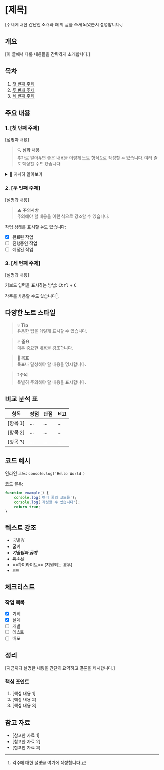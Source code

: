 # [제목]

[주제에 대한 간단한 소개와 왜 이 글을 쓰게 되었는지 설명합니다.]

## 개요

[이 글에서 다룰 내용들을 간략하게 소개합니다.]

## 목차
1. [첫 번째 주제](#1-첫-번째-주제)
2. [두 번째 주제](#2-두-번째-주제)
3. [세 번째 주제](#3-세-번째-주제)

## 주요 내용

### 1. [첫 번째 주제]

[설명과 내용]

> 🔍 **심화 내용**  
> 추가로 알아두면 좋은 내용을 이렇게 노트 형식으로 작성할 수 있습니다.
> 여러 줄로 작성할 수도 있습니다.

<details>
<summary>🔎 자세히 알아보기</summary>

여기에 추가적인 상세 내용을 적을 수 있습니다.
- 세부 내용 1
- 세부 내용 2
- 세부 내용 3

</details>

### 2. [두 번째 주제]

[설명과 내용]

> ⚠️ **주의사항**  
> 주의해야 할 내용을 이런 식으로 강조할 수 있습니다.

작업 상태를 표시할 수도 있습니다:
- [x] 완료된 작업
- [ ] 진행중인 작업
- [ ] 예정된 작업

### 3. [세 번째 주제]

[설명과 내용]

키보드 입력을 표시하는 방법: <kbd>Ctrl</kbd> + <kbd>C</kbd>

각주를 사용할 수도 있습니다[^1].

[^1]: 각주에 대한 설명을 여기에 작성합니다.

## 다양한 노트 스타일

> 💡 **Tip**  
> 유용한 팁을 이렇게 표시할 수 있습니다.

> 🔥 **중요**  
> 매우 중요한 내용을 강조합니다.

> 🎯 **목표**  
> 목표나 달성해야 할 내용을 명시합니다.

> ❗ **주의**  
> 특별히 주의해야 할 내용을 표시합니다.

## 비교 분석 표

| 항목 | 장점 | 단점 | 비고 |
|------|------|------|------|
| [항목 1] | ... | ... | ... |
| [항목 2] | ... | ... | ... |
| [항목 3] | ... | ... | ... |

## 코드 예시

인라인 코드: `console.log('Hello World')`

코드 블록:
```javascript
function example() {
    console.log('여러 줄의 코드를');
    console.log('작성할 수 있습니다');
    return true;
}
```

## 텍스트 강조

- *기울임*
- **굵게**
- ***기울임과 굵게***
- ~~취소선~~
- ==하이라이트== (지원되는 경우)
- `코드`

## 체크리스트

### 작업 목록
- [x] 기획
- [x] 설계
- [ ] 개발
- [ ] 테스트
- [ ] 배포

## 정리

[지금까지 설명한 내용을 간단히 요약하고 결론을 제시합니다.]

### 핵심 포인트
1. [핵심 내용 1]
2. [핵심 내용 2]
3. [핵심 내용 3]

## 참고 자료
- [참고한 자료 1]
- [참고한 자료 2]
- [참고한 자료 3]
